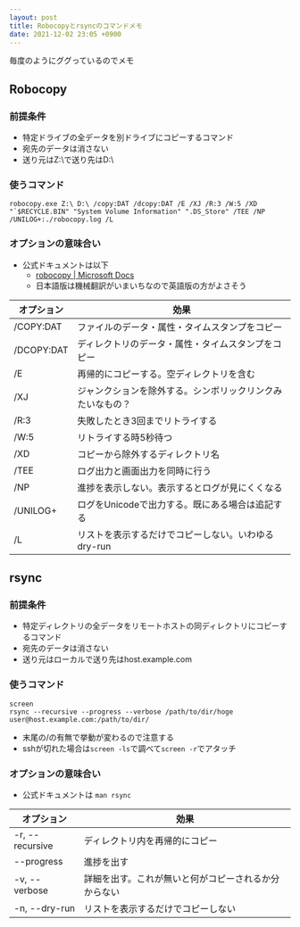 ```yaml
---
layout: post
title: Robocopyとrsyncのコマンドメモ
date: 2021-12-02 23:05 +0900
---
```


毎度のようにググっているのでメモ

## Robocopy
### 前提条件
* 特定ドライブの全データを別ドライブにコピーするコマンド
* 宛先のデータは消さない
* 送り元はZ:\で送り先はD:\

### 使うコマンド
```
robocopy.exe Z:\ D:\ /copy:DAT /dcopy:DAT /E /XJ /R:3 /W:5 /XD "`$RECYCLE.BIN" "System Volume Information" ".DS_Store" /TEE /NP /UNILOG+:./robocopy.log /L
```
### オプションの意味合い

* 公式ドキュメントは以下
    * [robocopy \| Microsoft Docs](https://docs.microsoft.com/en-us/windows-server/administration/windows-commands/robocopy)
    * 日本語版は機械翻訳がいまいちなので英語版の方がよさそう

| オプション | 効果 |
| ----- | ----- |
| /COPY:DAT | ファイルのデータ・属性・タイムスタンプをコピー |
| /DCOPY:DAT | ディレクトリのデータ・属性・タイムスタンプをコピー |
| /E | 再帰的にコピーする。空ディレクトリを含む |
| /XJ | ジャンクションを除外する。シンボリックリンクみたいなもの？ |
| /R:3 | 失敗したとき3回までリトライする |
| /W:5 | リトライする時5秒待つ |
| /XD | コピーから除外するディレクトリ名 |
| /TEE | ログ出力と画面出力を同時に行う |
| /NP | 進捗を表示しない。表示するとログが見にくくなる |
| /UNILOG+ | ログをUnicodeで出力する。既にある場合は追記する |
| /L | リストを表示するだけでコピーしない。いわゆるdry-run |

## rsync
### 前提条件
* 特定ディレクトリの全データをリモートホストの同ディレクトリにコピーするコマンド
* 宛先のデータは消さない
* 送り元はローカルで送り先はhost.example.com

### 使うコマンド
``` shell
screen
rsync --recursive --progress --verbose /path/to/dir/hoge user@host.example.com:/path/to/dir/
```
* 末尾の/の有無で挙動が変わるので注意する
* sshが切れた場合は`screen -ls`で調べて`screen -r`でアタッチ

### オプションの意味合い
* 公式ドキュメントは `man rsync`

| オプション | 効果 |
| ----- | ----- |
| -r, --recursive | ディレクトリ内を再帰的にコピー |
| --progress | 進捗を出す |
| -v, --verbose | 詳細を出す。これが無いと何がコピーされるか分からない |
| -n, --dry-run | リストを表示するだけでコピーしない |
